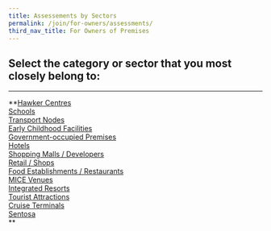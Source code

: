 ```yaml
---
title: Assessements by Sectors
permalink: /join/for-owners/assessments/
third_nav_title: For Owners of Premises
---
```


## Select the category or sector that you most closely belong to:

---
**[Hawker Centres](../for-owners/hawker.md) <br>
[Schools](../for-owners/schools.md) <br>
[Transport Nodes](../for-owners/transport.md) <br>
[Early Childhood Facilities](../for-owners/early.md) <br>
[Government-occupied Premises](../for-owners/government.md) <br>
[Hotels](../for-owners/hotels.md) <br>
[Shopping Malls / Developers](../for-owners/shopping.md) <br>
[Retail / Shops](../for-owners/retail.md) <br>
[Food Establishments / Restaurants](../for-owners/food.md) <br>
[MICE Venues](../for-owners/mice.md) <br>
[Integrated Resorts](../for-owners/integrated.md) <br>
[Tourist Attractions](../for-owners/tourist.md) <br>
[Cruise Terminals](../for-owners/cruise.md) <br>
[Sentosa](../for-owners/sentosa.md) <br>
**

